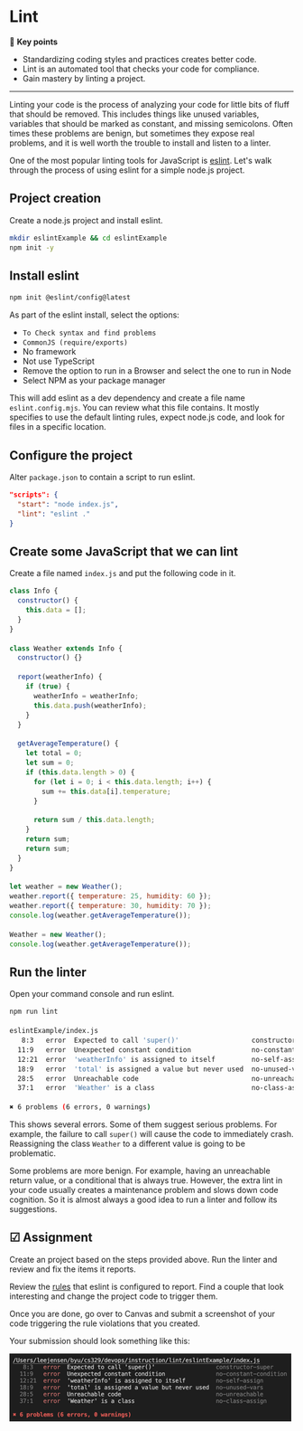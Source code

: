 # Lint

🔑 **Key points**

- Standardizing coding styles and practices creates better code.
- Lint is an automated tool that checks your code for compliance.
- Gain mastery by linting a project.

---

Linting your code is the process of analyzing your code for little bits of fluff that should be removed. This includes things like unused variables, variables that should be marked as constant, and missing semicolons. Often times these problems are benign, but sometimes they expose real problems, and it is well worth the trouble to install and listen to a linter.

One of the most popular linting tools for JavaScript is [eslint](https://eslint.org/docs/latest/). Let's walk through the process of using eslint for a simple node.js project.

## Project creation

Create a node.js project and install eslint.

```sh
mkdir eslintExample && cd eslintExample
npm init -y
```

## Install eslint

```sh
npm init @eslint/config@latest
```

As part of the eslint install, select the options:

- `To Check syntax and find problems`
- `CommonJS (require/exports)`
- No framework
- Not use TypeScript
- Remove the option to run in a Browser and select the one to run in Node
- Select NPM as your package manager

This will add eslint as a dev dependency and create a file name `eslint.config.mjs`. You can review what this file contains. It mostly specifies to use the default linting rules, expect node.js code, and look for files in a specific location.

## Configure the project

Alter `package.json` to contain a script to run eslint.

```json
"scripts": {
  "start": "node index.js",
  "lint": "eslint ."
}
```

## Create some JavaScript that we can lint

Create a file named `index.js` and put the following code in it.

```js
class Info {
  constructor() {
    this.data = [];
  }
}

class Weather extends Info {
  constructor() {}

  report(weatherInfo) {
    if (true) {
      weatherInfo = weatherInfo;
      this.data.push(weatherInfo);
    }
  }

  getAverageTemperature() {
    let total = 0;
    let sum = 0;
    if (this.data.length > 0) {
      for (let i = 0; i < this.data.length; i++) {
        sum += this.data[i].temperature;
      }

      return sum / this.data.length;
    }
    return sum;
    return sum;
  }
}

let weather = new Weather();
weather.report({ temperature: 25, humidity: 60 });
weather.report({ temperature: 30, humidity: 70 });
console.log(weather.getAverageTemperature());

Weather = new Weather();
console.log(weather.getAverageTemperature());
```

## Run the linter

Open your command console and run eslint.

```sh
npm run lint

eslintExample/index.js
   8:3   error  Expected to call 'super()'                  constructor-super
  11:9   error  Unexpected constant condition               no-constant-condition
  12:21  error  'weatherInfo' is assigned to itself         no-self-assign
  18:9   error  'total' is assigned a value but never used  no-unused-vars
  28:5   error  Unreachable code                            no-unreachable
  37:1   error  'Weather' is a class                        no-class-assign

✖ 6 problems (6 errors, 0 warnings)
```

This shows several errors. Some of them suggest serious problems. For example, the failure to call `super()` will cause the code to immediately crash. Reassigning the class `Weather` to a different value is going to be problematic.

Some problems are more benign. For example, having an unreachable return value, or a conditional that is always true. However, the extra lint in your code usually creates a maintenance problem and slows down code cognition. So it is almost always a good idea to run a linter and follow its suggestions.

## ☑ Assignment

Create an project based on the steps provided above. Run the linter and review and fix the items it reports.

Review the [rules](https://eslint.org/docs/latest/rules/) that eslint is configured to report. Find a couple that look interesting and change the project code to trigger them.

Once you are done, go over to Canvas and submit a screenshot of your code triggering the rule violations that you created.

Your submission should look something like this:

![rule violation](ruleViolation.png)
